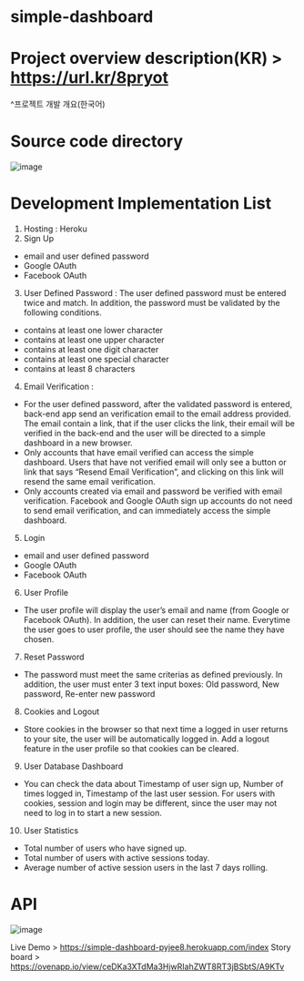 # simple-dashboard

# Project overview description(KR) > https://url.kr/8pryot 
^프로젝트 개발 개요(한국어)

# Source code directory
![image](https://user-images.githubusercontent.com/14973104/173263977-7b8c76c7-30f0-4013-8503-53d6f49fdb56.png)

# Development Implementation List
1. Hosting : Heroku
2. Sign Up 
- email and user defined password
- Google OAuth
- Facebook OAuth
3. User Defined Password : The user defined password must be entered twice and match. In addition, the password must be validated by the following conditions.
- contains at least one lower character 
- contains at least one upper character 
- contains at least one digit character 
- contains at least one special character
- contains at least 8 characters
4. Email Verification : 
- For the user defined password, after the validated password is entered, back-end app send an verification email to the email address provided. The email contain a link, that if the user clicks the link, their email will be verified in the back-end and the user will be directed to a simple dashboard in a new browser.
- Only accounts that have email verified can access the simple dashboard. Users that have not verified email will only see a button or link that says “Resend Email Verification”, and clicking on this link will resend the same email verification.
- Only accounts created via email and password be verified with email verification. Facebook and Google OAuth sign up accounts do not need to send email verification, and can immediately access the simple dashboard.
5. Login 
- email and user defined password
- Google OAuth
- Facebook OAuth
6. User Profile 
- The user profile will display the user’s email and name (from Google or Facebook OAuth). In addition, the user can reset their name. Everytime the user goes to user profile, the user should see the name they have chosen.
7. Reset Password 
- The password must meet the same criterias as defined previously. In addition, the user must enter 3 text input boxes: Old password, New password, Re-enter new password
8. Cookies and Logout 
- Store cookies in the browser so that next time a logged in user returns to your site, the user will be automatically logged in. Add a logout feature in the user profile so that cookies can be cleared.
9. User Database Dashboard 
- You can check the data about Timestamp of user sign up, Number of times logged in, Timestamp of the last user session. For users with cookies, session and login may be different, since the user may not need to log in to start a new session.
10. User Statistics
- Total number of users who have signed up.
- Total number of users with active sessions today.
- Average number of active session users in the last 7 days rolling.

# API
![image](https://user-images.githubusercontent.com/14973104/173264024-926e1eeb-6ce6-490f-980d-3fa28ba1643f.png)


Live Demo > https://simple-dashboard-pyjee8.herokuapp.com/index
Story board > https://ovenapp.io/view/ceDKa3XTdMa3HjwRIahZWT8RT3jBSbtS/A9KTv

